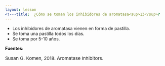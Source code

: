 ```yaml
---
layout: lesson
<!---title:  ¿Cómo se toman los inhibidores de aromatasa<sup>13</sup>? --->
---
```


* Los inhibidores de aromatasa vienen en forma de pastilla.
* Se toma una pastilla todos los días.
* Se toma por 5-10 años. 

**Fuentes:**

<span style="font-size:15px;">Susan G. Komen, 2018. Aromatase Inhibitors.</span>
